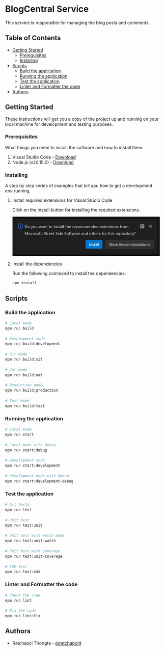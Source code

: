 # BlogCentral Service

This service is responsible for managing the blog posts and comments.

## Table of Contents

- [Getting Started](#getting-started)
  - [Prerequisites](#prerequisites)
  - [Installing](#installing)
- [Scripts](#scripts)
  - [Build the application](#build-the-application)
  - [Running the application](#running-the-application)
  - [Test the application](#test-the-application)
  - [Linter and Formatter the code](#linter-and-formatter-the-code)
- [Authors](#authors)

## Getting Started

These instructions will get you a copy of the project up and running
on your local machine for development and testing purposes.

### Prerequisites

What things you need to install the software and how to install them.

1. Visual Studio Code - [Download](https://code.visualstudio.com/)
2. Node.js (v20.15.0) - [Download](https://nodejs.org/en/blog/release/v20.15.0)

### Installing

A step by step series of examples that tell you how to get a development env running.

1. Install required extensions for Visual Studio Code

   Click on the install button for installing the required extensions.

   ![Required extensions](.docs/images/required-extensions.png)

2. Install the dependencies

   Run the following command to install the dependencies:

   ```bash
   npm install
   ```

## Scripts

### Build the application

```bash
# Local mode
npm run build

# Development mode
npm run build:development

# Sit mode
npm run build:sit

# Uat mode
npm run build:uat

# Production mode
npm run build:production

# Test mode
npm run build:test

```

### Running the application

```bash
# Local mode
npm run start

# Local mode with debug
npm run start:debug

# Development mode
npm run start:development

# Development mode with debug
npm run start:development-debug
```

### Test the application

```bash
# All tests
npm run test

# Unit test
npm run test:unit

# Unit test with watch mode
npm run test:unit-watch

# Unit test with coverage
npm run test:unit-coverage

# E2E test
npm run test:e2e
```

### Linter and Formatter the code

```bash
# Check the code
npm run lint

# Fix the code
npm run lint:fix
```

## Authors

- Ratchapol Thongta - [@ratchapoltt](https://www.github.com/ratchapoltt)
